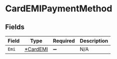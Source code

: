 # CardEMIPaymentMethod


## Fields

| Field                                      | Type                                       | Required                                   | Description                                |
| ------------------------------------------ | ------------------------------------------ | ------------------------------------------ | ------------------------------------------ |
| `Emi`                                      | [*CardEMI](../../models/shared/cardemi.md) | :heavy_minus_sign:                         | N/A                                        |